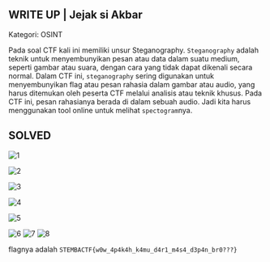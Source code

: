 WRITE UP | Jejak si Akbar
-------------------------------------
Kategori: OSINT

Pada soal CTF kali ini memiliki unsur Steganography. `Steganography` adalah teknik untuk menyembunyikan pesan atau data dalam suatu medium, seperti gambar atau suara, dengan cara yang tidak dapat dikenali secara normal. Dalam CTF ini, `steganography` sering digunakan untuk menyembunyikan flag atau pesan rahasia dalam gambar atau audio, yang harus ditemukan oleh peserta CTF melalui analisis atau teknik khusus. Pada CTF ini, pesan rahasianya berada di dalam sebuah audio. Jadi kita harus menggunakan tool online untuk melihat `spectogram`nya.

SOLVED
------------------------------


![1](https://user-images.githubusercontent.com/113501500/213870793-735c28ae-e18b-4773-86c4-bcc220c5a74b.png)

![2](https://user-images.githubusercontent.com/113501500/213870805-8a18cb9f-c611-4a9c-93f1-bbb70854da83.png)

![3](https://user-images.githubusercontent.com/113501500/213870809-40997585-ffe9-44e6-ac70-b45f97ed510b.png)

![4](https://user-images.githubusercontent.com/113501500/213870816-653a5706-a6b2-4043-883a-8cf967ba3f54.png)

![5](https://user-images.githubusercontent.com/113501500/213870836-00b635bf-4c15-42b3-845a-106d5ccca476.png)

![6](https://user-images.githubusercontent.com/113501500/213870839-d866b966-9893-4922-b42b-57edf110c65a.png)
![7](https://user-images.githubusercontent.com/113501500/213870842-5c4e1f7a-c374-4817-aa7c-e0965821d376.png)
![8](https://user-images.githubusercontent.com/113501500/213870846-60364763-b8e3-4eae-a679-5c9f7288906f.png)







flagnya adalah `STEMBACTF{w0w_4p4k4h_k4mu_d4r1_m4s4_d3p4n_br0???}`
